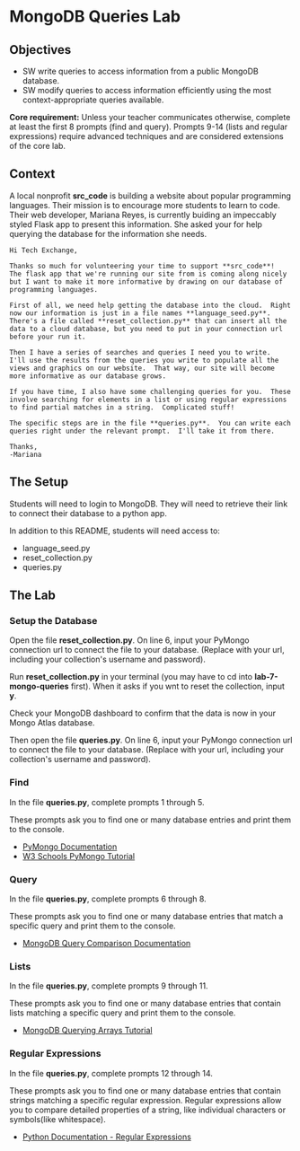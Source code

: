# MongoDB Queries Lab

## Objectives

* SW write queries to access information from a public MongoDB database. 
* SW modify queries to access information efficiently using the most context-appropriate queries available.

**Core requirement:** Unless your teacher communicates otherwise, complete at least the first 8 prompts (find and query).  Prompts 9-14 (lists and regular expressions) require advanced techniques and are considered extensions of the core lab.

## Context
A local nonprofit **src_code** is building a website about popular programming languages.  Their mission is to encourage more students to learn to code.  Their web developer, Mariana Reyes, is currently buiding an impeccably styled Flask app to present this information.  She asked your for help querying the database for the information she needs.

    Hi Tech Exchange,

    Thanks so much for volunteering your time to support **src_code**!  The flask app that we're running our site from is coming along nicely but I want to make it more informative by drawing on our database of programming languages.

    First of all, we need help getting the database into the cloud.  Right now our information is just in a file names **language_seed.py**.  There's a file called **reset_collection.py** that can insert all the data to a cloud database, but you need to put in your connection url before your run it.

    Then I have a series of searches and queries I need you to write.  I'll use the results from the queries you write to populate all the views and graphics on our website.  That way, our site will become more informative as our database grows.

    If you have time, I also have some challenging queries for you.  These involve searching for elements in a list or using regular expressions to find partial matches in a string.  Complicated stuff!

    The specific steps are in the file **queries.py**.  You can write each queries right under the relevant prompt.  I'll take it from there.
    
    Thanks,
    -Mariana

## The Setup
Students will need to login to MongoDB.  They will need to retrieve their link to connect their database to a python app.

In addition to this README, students will need access to:
* language_seed.py
* reset_collection.py
* queries.py

## The Lab

### Setup the Database
Open the file **reset_collection.py**.  On line 6, input your PyMongo connection url to connect the file to your database.  (Replace <url> with your url, including your collection's username and password).

Run **reset_collection.py** in your terminal (you may have to cd into **lab-7-mongo-queries** first).  When it asks if you wnt to reset the collection, input **y**.

Check your MongoDB dashboard to confirm that the data is now in your Mongo Atlas database.

Then open the file **queries.py**.  On line 6, input your PyMongo connection url to connect the file to your database.  (Replace <url> with your url, including your collection's username and password).

### Find
In the file **queries.py**, complete prompts 1 through 5.

These prompts ask you to find one or many database entries and print them to the console.

* [PyMongo Documentation](https://pymongo.readthedocs.io/en/stable/tutorial.html) 
* [W3 Schools PyMongo Tutorial](https://www.w3schools.com/python/python_mongodb_getstarted.asp)

### Query
In the file **queries.py**, complete prompts 6 through 8.

These prompts ask you to find one or many database entries that match a specific query and print them to the console.

* [MongoDB Query Comparison Documentation](https://docs.mongodb.com/manual/reference/operator/query-comparison/)

### Lists
In the file **queries.py**, complete prompts 9 through 11.

These prompts ask you to find one or many database entries that contain lists matching a specific query and print them to the console.

* [MongoDB Querying Arrays Tutorial](https://docs.mongodb.com/manual/tutorial/query-arrays/)

### Regular Expressions
In the file **queries.py**, complete prompts 12 through 14.

These prompts ask you to find one or many database entries that contain strings matching a specific regular expression.  Regular expressions allow you to compare detailed properties of a string, like individual characters or symbols(like whitespace).

* [Python Documentation - Regular Expressions](https://docs.python.org/3/library/re.html)




